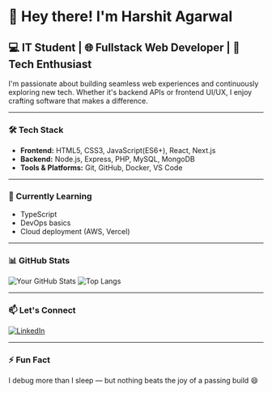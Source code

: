 # 👋 Hey there! I'm Harshit Agarwal

## 💻 IT Student | 🌐 Fullstack Web Developer | 🚀 Tech Enthusiast

I'm passionate about building seamless web experiences and continuously exploring new tech. Whether it's backend APIs or frontend UI/UX, I enjoy crafting software that makes a difference.

---

### 🛠️ Tech Stack

- **Frontend:** HTML5, CSS3, JavaScript(ES6+), React, Next.js
- **Backend:** Node.js, Express, PHP, MySQL, MongoDB
- **Tools & Platforms:** Git, GitHub, Docker, VS Code

---

### 🌱 Currently Learning

- TypeScript
- DevOps basics
- Cloud deployment (AWS, Vercel)

---

### 📊 GitHub Stats

![Your GitHub Stats](https://github-readme-stats.vercel.app/api?username=harshit2783&show_icons=true&theme=radical)
![Top Langs](https://github-readme-stats.vercel.app/api/top-langs/?username=harshit2783&layout=compact&theme=radical)

---

### 📫 Let's Connect

[![LinkedIn](https://img.shields.io/badge/LinkedIn-blue?logo=linkedin&style=for-the-badge)](https://linkedin.com/in/yourprofile)  

---

### ⚡ Fun Fact

I debug more than I sleep — but nothing beats the joy of a passing build 😄

